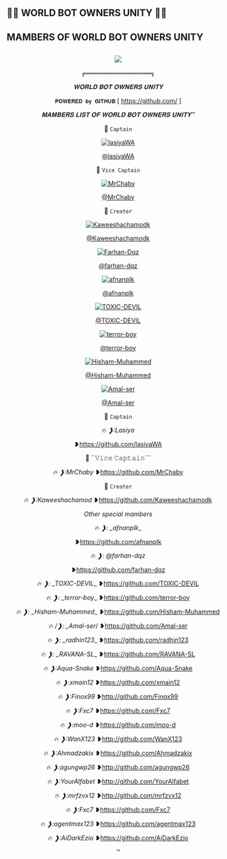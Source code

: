 ## 👨‍💻 WORLD BOT OWNERS UNITY 👨‍💻

## MAMBERS OF WORLD BOT OWNERS UNITY
  <div align="center">
    
## [![](https://telegra.ph/file/ef785489ce7290fa5beb2.jpg?size=100)](https://telegra.ph/file/ef785489ce7290fa5beb2.jpg) 

```╔═════════════════════╗```


  *𝐖𝐎𝐑𝐋𝐃 𝐁𝐎𝐓 𝐎𝐖𝐍𝐄𝐑𝐒 𝐔𝐍𝐈𝐓𝐘*

```𝐏𝐎𝐖𝐄𝐑𝐄𝐃 𝐛𝐲 𝐆𝐈𝐓𝐇𝐔𝐁```
[ https://github.com/ ]




  _*𝐌𝐀𝐌𝐁𝐄𝐑𝐒 𝐋𝐈𝐒𝐓 𝐎𝐅 𝐖𝐎𝐑𝐋𝐃 𝐁𝐎𝐓 𝐎𝐖𝐍𝐄𝐑𝐒 𝐔𝐍𝐈𝐓𝐘™*_



📌 ```𝙲𝚊𝚙𝚝𝚊𝚒𝚗```

[![lasiyaWA](https://github.com/lasiyaWA.png?size=300)](https://github.com/lasiyaWA)

  

  [@lasiyaWA](https://github.com/lasiyaWA)

  

📌 ```𝚅𝚒𝚌𝚎 𝙲𝚊𝚙𝚝𝚊𝚒𝚗```

[![MrChaby](https://github.com/MrChaby.png?size=300)](https://github.com/MrChaby)

  

  [@MrChaby](https://github.com/MrChaby)

  
📌 ```𝙲𝚛𝚎𝚊𝚝𝚎𝚛```

[![Kaweeshachamodk](https://github.com/Kaweeshachamodk.png?size=300)](https://github.com/Kaweeshachamodk)
  
  [@Kaweeshachamodk](https://github.com/Kaweeshachamodk)


  


  
[![Farhan-Dqz](https://github.com/farhan-dqz.png?size=300)](https://github.com/farhan-dqz) 
  
[@farhan-dqz](https://github.com/farhan-dqz) 
  
[![afnanplk](https://github.com/afnanplk.png?size=300)](https://github.com/afnanplk)
 
[@afnanplk](https://github.com/afnanplk)

[![TOXIC-DEVIL](https://github.com/TOXIC-DEVIL.png?size=300)](https://github.com/TOXIC-DEVIL)
 
[@TOXIC-DEVIL](https://github.com/TOXIC-DEVIL)

[![terror-boy](https://github.com/terror-boy.png?size=300)](https://github.com/terror-boy)
 
[@terror-boy](https://github.com/terror-boy)

[![Hisham-Muhammed](https://github.com/Hisham-Muhammed.png?size=300)](https://github.com/Hisham-Muhammed)
 
[@Hisham-Muhammed](https://github.com/Hisham-Muhammed)

[![Amal-ser](https://github.com/Amal-ser.png?size=300)](https://github.com/Amal-ser)
 
[@Amal-ser](https://github.com/Amal-ser)


📌 ```𝙲𝚊𝚙𝚝𝚊𝚒𝚗```

🔥 *❱:Lasiya*

❥https://github.com/lasiyaWA


📌 ``𝚅𝚒𝚌𝚎 𝙲𝚊𝚙𝚝𝚊𝚒𝚗```

🔥 *❱:MrChaby*
❥https://github.com/MrChaby

📌 ```𝙲𝚛𝚎𝚊𝚝𝚎𝚛```

🔥 *❱:Kaweeshachamod*
❥https://github.com/Kaweeshachamodk


_*Other special mambers*_

🔥 *❱:  _afnanplk*_

❥https://github.com/afnanplk

🔥 *❱:  @farhan-dqz*

❥https://github.com/farhan-dqz

🔥 *❱: _TOXIC-DEVIL*_
❥https://github.com/TOXIC-DEVIL

🔥 *❱: _terror-boy*_
❥https://github.com/terror-boy


🔥 *❱: _Hisham-Muhammed*_
❥https://github.com/Hisham-Muhammed

🔥 */❱: _Amal-ser*/
❥https://github.com/Amal-ser

🔥 *❱: _radhin123*_
❥https://github.com/radhin123

🔥 *❱: _RAVANA-SL*_
❥https://github.com/RAVANA-SL

🔥 *❱:Aqua-Snake*
❥https://github.com/Aqua-Snake

🔥 *❱:xmain12*
❥https://github.com/xmain12

🔥 *❱:Finox99*
❥http://github.com/Finox99

🔥 *❱:Fxc7*
❥https://github.com/Fxc7

🔥 *❱:moo-d*
❥https://github.com/moo-d

🔥 *❱:WanX123*
❥http://github.com/WanX123

🔥 *❱:Ahmadzakix*
❥https://github.com/Ahmadzakix

🔥 *❱:agungwp26*
❥http://github.com/agungwp26

🔥 *❱:YourAlfabet*
❥http://github.com/YourAlfabet

🔥 *❱:mrfzvx12*
❥http://github.com/mrfzvx12

🔥 *❱:Fxc7*
❥https://github.com/Fxc7

🔥 *❱:agentmax123*
❥https://github.com/agentmax123

🔥 *❱:AiDarkEzio*
❥https://github.com/AiDarkEzio

™
